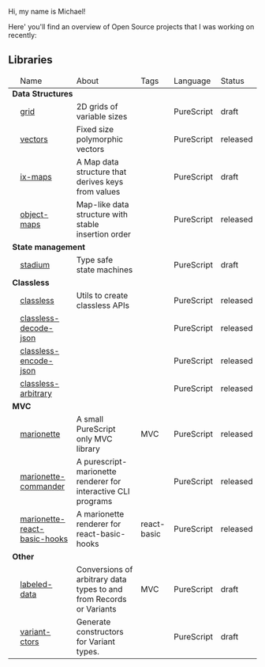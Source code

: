 Hi, my name is Michael!

Here' you'll find an overview of Open Source projects that I was working on recently:

## Libraries

<table>
  <thead>
    <tr>
      <td></td>
      <td>Name</td>
      <td>About</td>
      <td>Tags</td>
      <td>Language</td>
      <td>Status</td>
    </tr>
  </thead>
  <tbody>
    <tr></tr>
    <tr>
      <td colspan=6><b>Data Structures</b></td>
    <tr>
    <tr>
      <td></td>
      <td><a href="https://github.com/thought2/purescript-grid">grid</a></td>
      <td>2D grids of variable sizes</td>
      <td></td>
      <td>PureScript</td>
      <td>draft</td>
    </tr>
    <tr></tr>
    <tr>
      <td></td>
      <td><a href="https://github.com/thought2/purescript-vectors">vectors</a></td>
      <td>Fixed size polymorphic vectors</td>
      <td></td>
      <td>PureScript</td>
      <td>released</td>
    </tr>
    <tr></tr>
    <tr>
      <td></td>
      <td><a href="https://github.com/thought2/purescript-ix-maps">ix-maps</a></td>
      <td>A Map data structure that derives keys from values</td>
      <td></td>
      <td>PureScript</td>
      <td>draft</td>
    </tr>
    <tr></tr>
    <tr>
      <td></td>
      <td><a href="https://github.com/thought2/purescript-object-maps">object-maps</a></td>
      <td>Map-like data structure with stable insertion order</td>
      <td></td>
      <td>PureScript</td>
      <td>released</td>
    </tr>
    <tr>
      <td colspan=6><b>State management</b></td>
    <tr>
    <tr></tr>
    <tr>
      <td></td>
      <td><a href="https://github.com/thought2/purescript-stadium">stadium</a></td>
      <td>Type safe state machines</td>
      <td></td>
      <td>PureScript</td>
      <td>draft</td>
    </tr>
    <tr>
      <td colspan=6><b>Classless</b></td>
    <tr>
    <tr></tr>
    <tr>
      <td></td>
      <td><a href="https://github.com/thought2/purescript-classless">classless</a></td>
      <td>Utils to create classless APIs</td>
      <td></td>
      <td>PureScript</td>
      <td>released</td>
    </tr>
    <tr></tr>
    <tr>
      <td></td>
      <td><a href="https://github.com/thought2/purescript-classless-decode-json">classless-decode-json</a></td>
      <td></td>
      <td></td>
      <td>PureScript</td>
      <td>released</td>
    </tr>
    <tr></tr>
    <tr>
      <td></td>
      <td><a href="https://github.com/thought2/purescript-classless-encode-json">classless-encode-json</a></td>
      <td></td>
      <td></td>
      <td>PureScript</td>
      <td>released</td>
    </tr>
    <tr></tr>
    <tr>
      <td></td>
      <td><a href="https://github.com/thought2/purescript-classless-arbitrary">classless-arbitrary</a></td>
      <td></td>
      <td></td>
      <td>PureScript</td>
      <td>released</td>
    </tr>
    <tr>
      <td colspan=6><b>MVC</b></td>
    <tr>
    <tr></tr>
    <tr>
      <td></td>
      <td><a href="https://github.com/thought2/purescript-marionette">marionette</a></td>
      <td>A small PureScript only MVC library</td>
      <td>MVC</td>
      <td>PureScript</td>
      <td>released</td>
    </tr>
    <tr></tr>
    <tr>
      <td></td>
      <td><a href="https://github.com/thought2/purescript-marionette-commander">marionette-commander</a></td>
      <td>A purescript-marionette renderer for interactive CLI programs</td>
      <td></td>
      <td>PureScript</td>
      <td>released</td>
    </tr>
    <tr></tr>
    <tr>
      <td></td>
      <td><a href="https://github.com/thought2/purescript-marionette-react-basic-hooks">marionette-react-basic-hooks</a></td>
      <td>A marionette renderer for react-basic-hooks</td>
      <td>react-basic</td>
      <td>PureScript</td>
      <td>released</td>
    </tr>
    <tr>
      <td colspan=6><b>Other</b></td>
    <tr>
    <tr></tr>
    <tr>
      <td></td>
      <td><a href="https://github.com/thought2/purescript-labeled-data">labeled-data</a></td>
      <td>Conversions of arbitrary data types to and from Records or Variants</td>
      <td>MVC</td>
      <td>PureScript</td>
      <td>draft</td>
    </tr>
    <tr></tr>
    <tr>
      <td></td>
      <td><a href="https://github.com/thought2/purescript-variant-ctors">variant-ctors</a></td>
      <td>Generate constructors for Variant types.</td>
      <td></td>
      <td>PureScript</td>
      <td>draft</td>
    </tr>
  </tbody>
</table>
